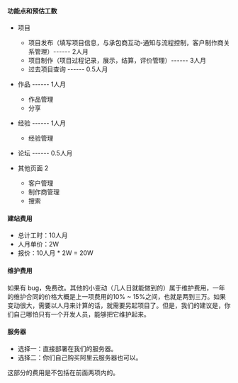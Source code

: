 #### 功能点和预估工数
- 项目
	- 项目发布（填写项目信息，与承包商互动-通知与流程控制，客户制作商关系管理）------ 2人月
	- 项目制作（项目过程记录，展示，结算，评价管理）------ 3人月
	- 过去项目查询 ------ 0.5人月
- 作品 ------ 1人月
	- 作品管理
	- 分享
- 经验 ------ 1人月
	- 经验管理
- 论坛 ------ 0.5人月

- 其他页面 2
	- 客户管理
	- 制作商管理
	- 搜索


#### 建站费用
- 总计工时：10人月
- 人月单价：2W
- 报价：10人月 * 2W = 20W

#### 维护费用
如果有 bug，免费改。其他的小变动（几人日就能做到的）属于维护费用，一年的维护合同的价格大概是上一项费用的10% ~ 15%之间，也就是两到三万。如果变动很大，需要以人月来计算的话，就需要另起项目了。但是，我们的建议是，你们自己哪怕只有一个开发人员，能够把它维护起来。

#### 服务器
- 选择一：直接部署在我们的服务器。
- 选择二：你们自己购买阿里云服务器也可以。

这部分的费用是不包括在前面两项内的。